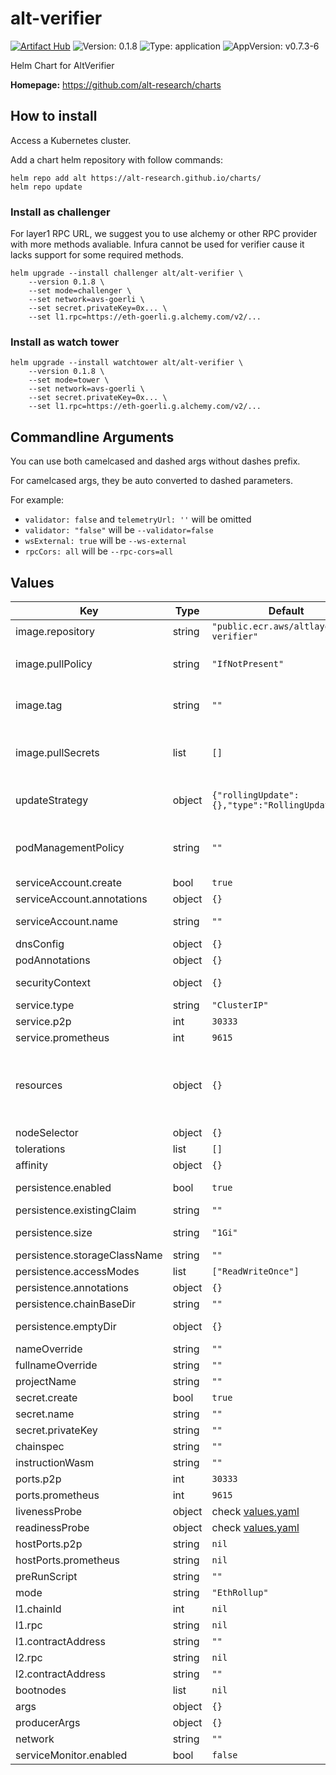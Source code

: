 # alt-verifier

[![Artifact Hub](https://img.shields.io/endpoint?url=https://artifacthub.io/badge/repository/alt-verifier)](https://artifacthub.io/packages/search?repo=alt-verifier)
![Version: 0.1.8](https://img.shields.io/badge/Version-0.1.8-informational?style=flat-square) ![Type: application](https://img.shields.io/badge/Type-application-informational?style=flat-square) ![AppVersion: v0.7.3-6](https://img.shields.io/badge/AppVersion-v0.7.3--6-informational?style=flat-square)

Helm Chart for AltVerifier

**Homepage:** <https://github.com/alt-research/charts>

## How to install

Access a Kubernetes cluster.

Add a chart helm repository with follow commands:

```console
helm repo add alt https://alt-research.github.io/charts/
helm repo update
```

### Install as challenger

For layer1 RPC URL, we suggest you to use alchemy or other RPC provider with more methods avaliable.
Infura cannot be used for verifier cause it lacks support for some required methods.

```console
helm upgrade --install challenger alt/alt-verifier \
    --version 0.1.8	\
    --set mode=challenger \
    --set network=avs-goerli \
    --set secret.privateKey=0x... \
    --set l1.rpc=https://eth-goerli.g.alchemy.com/v2/...
```

### Install as watch tower

```console
helm upgrade --install watchtower alt/alt-verifier \
    --version 0.1.8 \
    --set mode=tower \
    --set network=avs-goerli \
    --set secret.privateKey=0x... \
    --set l1.rpc=https://eth-goerli.g.alchemy.com/v2/...
```

## Commandline Arguments

You can use both camelcased and dashed args without dashes prefix.

For camelcased args, they be auto converted to dashed parameters.

For example:
- `validator: false` and `telemetryUrl: ''` will be omitted
- `validator: "false"` will be `--validator=false`
- `wsExternal: true` will be `--ws-external`
- `rpcCors: all` will be `--rpc-cors=all`

## Values

| Key | Type | Default | Description |
|-----|------|---------|-------------|
| image.repository | string | `"public.ecr.aws/altlayer/alt-verifier"` | Image repository |
| image.pullPolicy | string | `"IfNotPresent"` | Specify a imagePullPolicy Defaults to 'Always' if image tag is 'latest', else set to 'IfNotPresent' ref: http://kubernetes.io/docs/user-guide/images/#pre-pulling-images |
| image.tag | string | `""` | Image tag. Overrides the image tag whose default is the chart appVersion. (default to "master" before first release) If mode is validator, default tag will be appVersion-tracing |
| image.pullSecrets | list | `[]` | Specify docker-registry secret names as an array Optionally specify an array of imagePullSecrets. Secrets must be manually created in the namespace. ref: https://kubernetes.io/docs/tasks/configure-pod-container/pull-image-private-registry/ Example: pullSecrets:   - myRegistryKeySecretName·  |
| updateStrategy | object | `{"rollingUpdate":{},"type":"RollingUpdate"}` | statefulset strategy type @skip updateStrategy.rollingUpdate ref: https://kubernetes.io/docs/concepts/workloads/controllers/statefulset/#update-strategies  |
| podManagementPolicy | string | `""` | podManagementPolicy to manage scaling operation of %%MAIN_CONTAINER_NAME%% pods ref: https://kubernetes.io/docs/concepts/workloads/controllers/statefulset/#pod-management-policies  |
| serviceAccount.create | bool | `true` | Enable the creation of a ServiceAccount |
| serviceAccount.annotations | object | `{}` | Annotations to add to the service account |
| serviceAccount.name | string | `""` | The name of the service account to use. If not set and create is true, a name is generated using the fullname template |
| dnsConfig | object | `{}` | DNS config of Pod |
| podAnnotations | object | `{}` | Annotations of producer Pod |
| securityContext | object | `{}` | Security Context of producer container Example:  securityContext:   capabilities:     drop:     - ALL   readOnlyRootFilesystem: true   runAsNonRoot: true   runAsUser: 1000 |
| service.type | string | `"ClusterIP"` | type of service |
| service.p2p | int | `30333` | P2P port of service |
| service.prometheus | int | `9615` | Prometheus port of service |
| resources | object | `{}` | Resource seetings of producer container We usually recommend not to specify default resources and to leave this as a conscious choice for the user. This also increases chances charts run on environments with little resources, such as Minikube. If you do want to specify resources, uncomment the following lines, adjust them as necessary, and remove the curly braces after 'resources:'. limits:   cpu: 100m   memory: 128Mi requests:   cpu: 100m   memory: 128Mi |
| nodeSelector | object | `{}` | nodeSelector of pod |
| tolerations | list | `[]` | tolerations of pod |
| affinity | object | `{}` | affinity of pod |
| persistence.enabled | bool | `true` | setup volumeClaimTemplate for chaindata persistent volume for producer statefulsets |
| persistence.existingClaim | string | `""` | If set, use existing claim instead of creating a new one |
| persistence.size | string | `"1Gi"` | Size of volume. **NOTICE**: gp3 volume can be live resized when more space needed, no need to provision a large volume at start |
| persistence.storageClassName | string | `""` | storageClassName of PVC |
| persistence.accessModes | list | `["ReadWriteOnce"]` | accessModes of PVC |
| persistence.annotations | object | `{}` | annotations of PVC |
| persistence.chainBaseDir | string | `""` | Dir of volume to store chain data |
| persistence.emptyDir | object | `{}` | EmptyDir settings Will be used when `persistence.enabled=false` Ref: https://kubernetes.io/docs/concepts/storage/volumes#emptydir |
| nameOverride | string | `""` | String to be used in labels |
| fullnameOverride | string | `""` | String to be used as the base of most resource names |
| projectName | string | `""` | String to be used in many resource names |
| secret.create | bool | `true` | create secret instead of using exsisting one |
| secret.name | string | `""` | if `create==false` this is the extra secret's name |
| secret.privateKey | string | `""` | ecdsa private key that will be inserted into the node's keystore |
| chainspec | string | `""` | URL to download chainspec.json |
| instructionWasm | string | `""` | URL to download alt-instruction wasm file |
| ports.p2p | int | `30333` | P2P port of verifier |
| ports.prometheus | int | `9615` | Prometheus port of verifier |
| livenessProbe | object | check [values.yaml](./values.yaml) | Liveness probe |
| readinessProbe | object | check [values.yaml](./values.yaml) | Readiness probe |
| hostPorts.p2p | string | `nil` | P2P port |
| hostPorts.prometheus | string | `nil` | Prometheus port of producer |
| preRunScript | string | `""` | script that run before running verifier |
| mode | string | `"EthRollup"` | verifier mode options: EthRollup, Tower|WatchTower|OnlyChallenger, BeaconRollup, Challenger|TestChallenger |
| l1.chainId | int | `nil` | chainId of layer1 |
| l1.rpc | string | `nil` | RPC URL of layer1 |
| l1.contractAddress | string | `""` | contract address of layer1 diamond proxy |
| l2.rpc | string | `nil` | RPC URL of layer2 |
| l2.contractAddress | string | `""` | contract address of layer2 bridge |
| bootnodes | list | `nil` | bootnodes of verifier |
| args | object | `{}` | command line args of verifier |
| producerArgs | object | `{}` | <PRODUCER_ARGS>... command line args of verifier |
| network | string | `""` | preset network configs. options: avs-goerli |
| serviceMonitor.enabled | bool | `false` | create prometheus-stack's serviceMonitor for producer |

